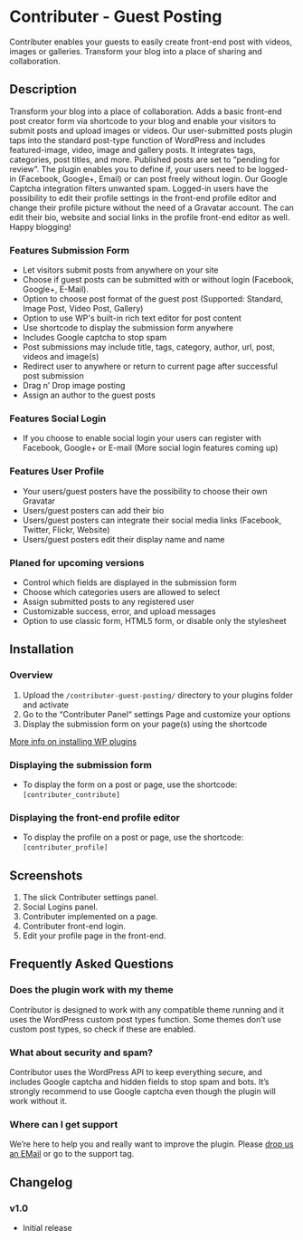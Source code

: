 # Contributer - Guest Posting
Contributer enables your guests to easily create front-end post with videos, images or galleries. Transform your blog into a place of sharing and collaboration. 

## Description

Transform your blog into a place of collaboration. Adds a basic front-end post creator form via shortcode to your blog and enable your visitors to submit posts and upload images or videos. Our user-submitted posts plugin taps into the standard post-type function of WordPress and includes featured-image, video, image and gallery posts. It integrates tags, categories, post titles, and more. Published posts are set to “pending for review”. The plugin enables you to define if, your users need to be logged-in (Facebook, Google+, Email) or can post freely without login. Our Google Captcha integration filters unwanted spam. Logged-in users have the possibility to edit their profile settings in the front-end profile editor and change their profile picture without the need of a Gravatar account. The can edit their bio, website and social links in the profile front-end editor as well. Happy blogging! 

### Features Submission Form

* Let visitors submit posts from anywhere on your site
* Choose if guest posts can be submitted with or without login (Facebook, Google+, E-Mail).
* Option to choose post format of the guest post (Supported: Standard, Image Post, Video Post, Gallery)
* Option to use WP's built-in rich text editor for post content
* Use shortcode to display the submission form anywhere
* Includes Google captcha to stop spam
* Post submissions may include title, tags, category, author, url, post, videos and image(s)
* Redirect user to anywhere or return to current page after successful post submission
* Drag n’ Drop image posting
* Assign an author to the guest posts

### Features Social Login

* If you choose to enable social login your users can register with Facebook, Google+ or E-mail (More social login features coming up)

### Features User Profile

* Your users/guest posters have the possibility to choose their own Gravatar
* Users/guest posters can add their bio
* Users/guest posters can integrate their social media links (Facebook, Twitter, Flickr, Website)
* Users/guest posters edit their display name and name


### Planed for upcoming versions

* Control which fields are displayed in the submission form
* Choose which categories users are allowed to select
* Assign submitted posts to any registered user
* Customizable success, error, and upload messages
* Option to use classic form, HTML5 form, or disable only the stylesheet


## Installation

### Overview

1. Upload the `/contributer-guest-posting/` directory to your plugins folder and activate
2. Go to the “Contributer Panel“ settings Page and customize your options
3. Display the submission form on your page(s) using the shortcode

[More info on installing WP plugins](http://codex.wordpress.org/Managing_Plugins#Installing_Plugins)

### Displaying the submission form

* To display the form on a post or page, use the shortcode: `[contributer_contribute]`

### Displaying the front-end profile editor

* To display the profile on a post or page, use the shortcode: `[contributer_profile]`

## Screenshots

1. The slick Contributer settings panel.
2. Social Logins panel.
3. Contributer implemented on a page.
4. Contributer front-end login.
5. Edit your profile page in the front-end.



## Frequently Asked Questions

### Does the plugin work with my theme

Contributor is designed to work with any compatible theme running and it uses the WordPress custom post types function. Some themes don’t use custom post types, so check if these are enabled. 

### What about security and spam?

Contributor uses the WordPress API to keep everything secure, and includes Google captcha and hidden fields to stop spam and bots. It’s strongly recommend to use Google captcha even though the plugin will work without it. 


### Where can I get support

We’re here to help you and really want to improve the plugin. Please [drop us an EMail](href=“mailto:contributor@digitalmind.ch”) or go to the support tag. 


## Changelog

### v1.0

* Initial release
